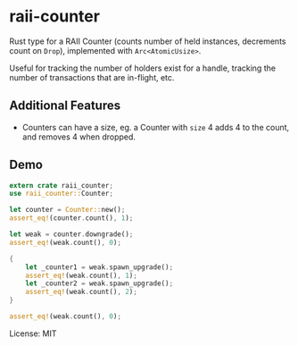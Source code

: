 # raii-counter

Rust type for a RAII Counter (counts number of held instances,
decrements count on `Drop`), implemented with `Arc<AtomicUsize>`.

Useful for tracking the number of holders exist for a handle,
tracking the number of transactions that are in-flight, etc.

## Additional Features
* Counters can have a size, eg. a Counter with `size` 4 adds 4
to the count, and removes 4 when dropped.

## Demo

```rust
extern crate raii_counter;
use raii_counter::Counter;

let counter = Counter::new();
assert_eq!(counter.count(), 1);

let weak = counter.downgrade();
assert_eq!(weak.count(), 0);

{
    let _counter1 = weak.spawn_upgrade();
    assert_eq!(weak.count(), 1);
    let _counter2 = weak.spawn_upgrade();
    assert_eq!(weak.count(), 2);
}

assert_eq!(weak.count(), 0);
```

License: MIT
